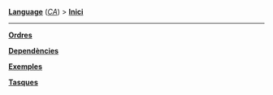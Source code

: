 **[Language][1]** (*[CA][2]*) > **[Inici][2]**

***

**[Ordres][3]**

**[Dependències][4]**

**[Exemples][5]**

**[Tasques][6]**

[1]: Select-your-language
[2]: Català-–-Inici
[3]: Català-–-Ordres
[4]: Català-–-Dependencies
[5]: Català-–-Exemples
[6]: Català-–-Tasques